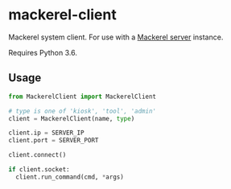 # mackerel-client
Mackerel system client. For use with a [Mackerel server](https://github.com/wkumakerspace/mackerel-server) instance.

Requires Python 3.6.

## Usage
```python
from MackerelClient import MackerelClient

# type is one of 'kiosk', 'tool', 'admin'
client = MackerelClient(name, type)

client.ip = SERVER_IP
client.port = SERVER_PORT

client.connect()

if client.socket:
  client.run_command(cmd, *args)
```
